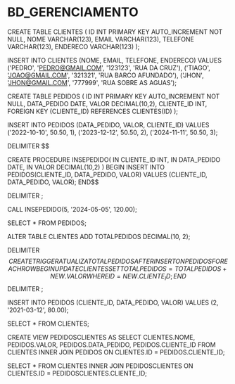 # BD_GERENCIAMENTO

CREATE TABLE CLIENTES (
    ID INT PRIMARY KEY AUTO_INCREMENT NOT NULL,
    NOME VARCHAR(123),
    EMAIL VARCHAR(123),
    TELEFONE VARCHAR(123),
    ENDERECO VARCHAR(123)
);

INSERT INTO CLIENTES (NOME, EMAIL, TELEFONE, ENDERECO) VALUES ('PEDRO', 'PEDRO@GMAIL.COM', '123123', 'RUA DA CRUZ'),
    ('TIAGO', 'JOAO@GMAIL.COM', '321321', 'RUA BARCO AFUNDADO'),
    ('JHON', 'JHON@GMAIL.COM', '777999', 'RUA SOBRE AS AGUAS');

CREATE TABLE PEDIDOS (
    ID INT PRIMARY KEY AUTO_INCREMENT NOT NULL,
    DATA_PEDIDO DATE,
    VALOR DECIMAL(10,2),
    CLIENTE_ID INT,
    FOREIGN KEY (CLIENTE_ID) REFERENCES CLIENTES(ID)
);

INSERT INTO PEDIDOS (DATA_PEDIDO, VALOR, CLIENTE_ID) VALUES ('2022-10-10', 50.50, 1),
    ('2023-12-12', 50.50, 2),
    ('2024-11-11', 50.50, 3);

DELIMITER $$

CREATE PROCEDURE INSEPEDIDO(
    IN CLIENTE_ID INT,
    IN DATA_PEDIDO DATE,
    IN VALOR DECIMAL(10,2)
)
BEGIN
    INSERT INTO PEDIDOS(CLIENTE_ID, DATA_PEDIDO, VALOR) VALUES (CLIENTE_ID, DATA_PEDIDO, VALOR);
END$$

DELIMITER ;

CALL INSEPEDIDO(5, '2024-05-05', 120.00);

SELECT * FROM PEDIDOS;

ALTER TABLE CLIENTES ADD TOTALPEDIDOS DECIMAL(10, 2);

DELIMITER $$
CREATE TRIGGER ATUALIZATOTALPEDIDOS 
AFTER INSERT ON PEDIDOS
FOR EACH ROW
BEGIN
    UPDATE CLIENTES
    SET TOTALPEDIDOS = TOTALPEDIDOS + NEW.VALOR
    WHERE ID = NEW.CLIENTE_ID;
END$$
DELIMITER ;

INSERT INTO PEDIDOS (CLIENTE_ID, DATA_PEDIDO, VALOR)
VALUES (2, '2021-03-12', 80.00);

SELECT * FROM CLIENTES;

CREATE VIEW PEDIDOSCLIENTES AS
SELECT 
    CLIENTES.NOME, 
    PEDIDOS.VALOR, 
    PEDIDOS.DATA_PEDIDO, 
    PEDIDOS.CLIENTE_ID
FROM CLIENTES
INNER JOIN PEDIDOS
ON CLIENTES.ID = PEDIDOS.CLIENTE_ID;

SELECT * FROM CLIENTES INNER JOIN PEDIDOSCLIENTES ON CLIENTES.ID = PEDIDOSCLIENTES.CLIENTE_ID;
